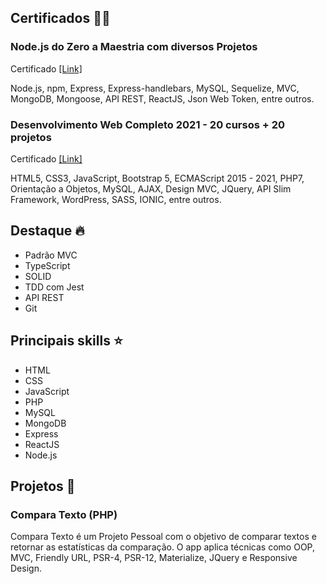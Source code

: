 ## Certificados :man_student:
### Node.js do Zero a Maestria com diversos Projetos
Certificado [[Link]](https://www.udemy.com/certificate/UC-e0ffdd67-80f8-481d-be93-1112c294047e/)

Node.js, npm, Express, Express-handlebars, MySQL, Sequelize, MVC, MongoDB, Mongoose, API REST, ReactJS, Json Web Token, entre outros.

### Desenvolvimento Web Completo 2021 - 20 cursos + 20 projetos
Certificado [[Link]](https://www.udemy.com/certificate/UC-d2a53415-6284-4828-8291-ba1e2e8e10f6/)

HTML5, CSS3, JavaScript, Bootstrap 5, ECMAScript 2015 - 2021, PHP7, Orientação a Objetos, MySQL, AJAX, Design MVC, JQuery, API Slim Framework, WordPress, SASS, IONIC, entre outros.

## Destaque :fire:
- Padrão MVC
- TypeScript
- SOLID
- TDD com Jest
- API REST
- Git

## Principais skills :star:
- HTML
- CSS
- JavaScript
- PHP
- MySQL
- MongoDB
- Express
- ReactJS
- Node.js

## Projetos :telescope:
### Compara Texto (PHP)
Compara Texto é um Projeto Pessoal com o objetivo de comparar textos e retornar as estatísticas da comparação.
O app aplica técnicas como OOP, MVC, Friendly URL, PSR-4, PSR-12, Materialize, JQuery e Responsive Design.
